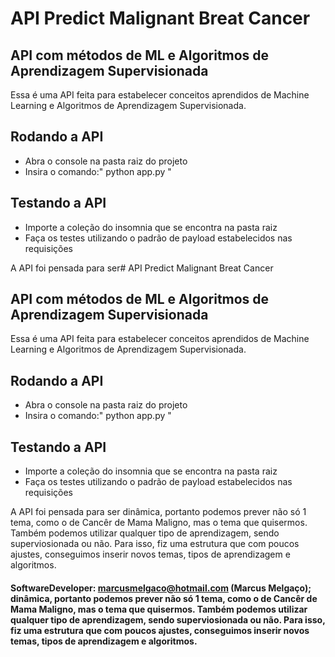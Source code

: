 # API Predict Malignant Breat Cancer
## API com métodos de ML e Algoritmos de Aprendizagem Supervisionada



Essa é uma API feita para estabelecer conceitos aprendidos de Machine Learning e Algoritmos de Aprendizagem Supervisionada.



## Rodando a API

- Abra o console na pasta raiz do projeto
- Insira o comando:" python app.py "

## Testando a API

- Importe a coleção do insomnia que se encontra na pasta raiz
- Faça os testes utilizando o padrão de payload estabelecidos nas requisições

A API foi pensada para ser# API Predict Malignant Breat Cancer
## API com métodos de ML e Algoritmos de Aprendizagem Supervisionada



Essa é uma API feita para estabelecer conceitos aprendidos de Machine Learning e Algoritmos de Aprendizagem Supervisionada.



## Rodando a API

- Abra o console na pasta raiz do projeto
- Insira o comando:" python app.py "

## Testando a API

- Importe a coleção do insomnia que se encontra na pasta raiz
- Faça os testes utilizando o padrão de payload estabelecidos nas requisições

A API foi pensada para ser dinâmica, portanto podemos prever não só 1 tema, como o de Cancêr de Mama Maligno, mas o tema que quisermos. Também podemos utilizar qualquer tipo de aprendizagem, sendo superviosionada ou não. Para isso, fiz uma estrutura que com poucos ajustes, conseguimos inserir novos temas, tipos de aprendizagem e algoritmos.


#### SoftwareDeveloper: marcusmelgaco@hotmail.com (Marcus Melgaço); dinâmica, portanto podemos prever não só 1 tema, como o de Cancêr de Mama Maligno, mas o tema que quisermos. Também podemos utilizar qualquer tipo de aprendizagem, sendo superviosionada ou não. Para isso, fiz uma estrutura que com poucos ajustes, conseguimos inserir novos temas, tipos de aprendizagem e algoritmos.



